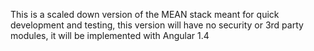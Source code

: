 
This is a scaled down version of the MEAN stack meant for quick development and testing, this version will have no security or 3rd party modules, it will be implemented with Angular 1.4
